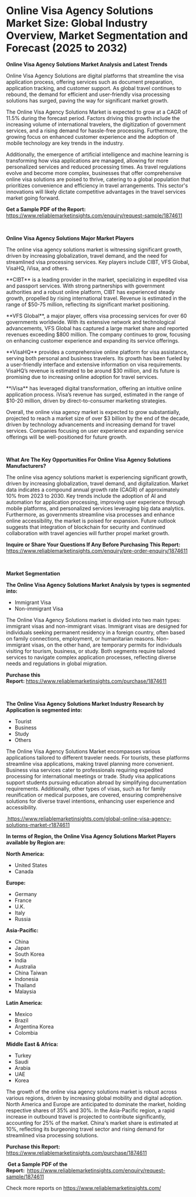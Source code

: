 <p><h1>Online Visa Agency Solutions Market Size: Global Industry Overview, Market Segmentation and Forecast (2025 to 2032)</h1></p><p><strong>Online Visa Agency Solutions Market Analysis and Latest Trends</strong></p>
<p><p>Online Visa Agency Solutions are digital platforms that streamline the visa application process, offering services such as document preparation, application tracking, and customer support. As global travel continues to rebound, the demand for efficient and user-friendly visa processing solutions has surged, paving the way for significant market growth.</p><p>The Online Visa Agency Solutions Market is expected to grow at a CAGR of 11.5% during the forecast period. Factors driving this growth include the increasing volume of international travelers, the digitization of government services, and a rising demand for hassle-free processing. Furthermore, the growing focus on enhanced customer experience and the adoption of mobile technology are key trends in the industry. </p><p>Additionally, the emergence of artificial intelligence and machine learning is transforming how visa applications are managed, allowing for more personalized services and reduced processing times. As travel regulations evolve and become more complex, businesses that offer comprehensive online visa solutions are poised to thrive, catering to a global population that prioritizes convenience and efficiency in travel arrangements. This sector's innovations will likely dictate competitive advantages in the travel services market going forward.</p></p>
<p><strong>Get a Sample PDF of the Report:&nbsp;</strong> <a href="https://www.reliablemarketinsights.com/enquiry/request-sample/1874611?utm_campaign=2538&utm_medium=2&utm_source=Github&utm_content=ia&utm_term=11032025&utm_id=online-visa-agency-solutions">https://www.reliablemarketinsights.com/enquiry/request-sample/1874611</a></p>
<p>&nbsp;</p>
<p><strong>Online Visa Agency Solutions Major Market Players</strong></p>
<p><p>The online visa agency solutions market is witnessing significant growth, driven by increasing globalization, travel demand, and the need for streamlined visa processing services. Key players include CIBT, VFS Global, VisaHQ, iVisa, and others.</p><p>**CIBT** is a leading provider in the market, specializing in expedited visa and passport services. With strong partnerships with government authorities and a robust online platform, CIBT has experienced steady growth, propelled by rising international travel. Revenue is estimated in the range of $50-75 million, reflecting its significant market positioning.</p><p>**VFS Global**, a major player, offers visa processing services for over 60 governments worldwide. With its extensive network and technological advancements, VFS Global has captured a large market share and reported revenues exceeding $800 million. The company continues to grow, focusing on enhancing customer experience and expanding its service offerings.</p><p>**VisaHQ** provides a comprehensive online platform for visa assistance, serving both personal and business travelers. Its growth has been fueled by a user-friendly interface and extensive information on visa requirements. VisaHQ’s revenue is estimated to be around $30 million, and its future is promising due to increasing online adoption for travel services.</p><p>**iVisa** has leveraged digital transformation, offering an intuitive online application process. iVisa’s revenue has surged, estimated in the range of $10-20 million, driven by direct-to-consumer marketing strategies.</p><p>Overall, the online visa agency market is expected to grow substantially, projected to reach a market size of over $3 billion by the end of the decade, driven by technology advancements and increasing demand for travel services. Companies focusing on user experience and expanding service offerings will be well-positioned for future growth.</p></p>
<p>&nbsp;</p>
<p><strong>What Are The Key Opportunities For Online Visa Agency Solutions Manufacturers?</strong></p>
<p><p>The online visa agency solutions market is experiencing significant growth, driven by increasing globalization, travel demand, and digitalization. Market data indicates a compound annual growth rate (CAGR) of approximately 10% from 2023 to 2030. Key trends include the adoption of AI and automation for application processing, improving user experience through mobile platforms, and personalized services leveraging big data analytics. Furthermore, as governments streamline visa processes and enhance online accessibility, the market is poised for expansion. Future outlook suggests that integration of blockchain for security and continued collaboration with travel agencies will further propel market growth.</p></p>
<p><strong>Inquire or Share Your Questions If Any Before Purchasing This Report:</strong> <a href="https://www.reliablemarketinsights.com/enquiry/pre-order-enquiry/1874611?utm_campaign=2538&utm_medium=2&utm_source=Github&utm_content=ia&utm_term=11032025&utm_id=online-visa-agency-solutions">https://www.reliablemarketinsights.com/enquiry/pre-order-enquiry/1874611</a></p>
<p>&nbsp;</p>
<p><strong>Market Segmentation</strong></p>
<p><strong>The Online Visa Agency Solutions Market Analysis by types is segmented into:</strong></p>
<p><ul><li>Immigrant Visa</li><li>Non-immigrant Visa</li></ul></p>
<p><p>The Online Visa Agency Solutions market is divided into two main types: immigrant visas and non-immigrant visas. Immigrant visas are designed for individuals seeking permanent residency in a foreign country, often based on family connections, employment, or humanitarian reasons. Non-immigrant visas, on the other hand, are temporary permits for individuals visiting for tourism, business, or study. Both segments require tailored services to navigate complex application processes, reflecting diverse needs and regulations in global migration.</p></p>
<p><strong>Purchase this Report:&nbsp;</strong><a href="https://www.reliablemarketinsights.com/purchase/1874611?utm_campaign=2538&utm_medium=2&utm_source=Github&utm_content=ia&utm_term=11032025&utm_id=online-visa-agency-solutions">https://www.reliablemarketinsights.com/purchase/1874611</a></p>
<p>&nbsp;</p>
<p><strong>The Online Visa Agency Solutions Market Industry Research by Application is segmented into:</strong></p>
<p><ul><li>Tourist</li><li>Business</li><li>Study</li><li>Others</li></ul></p>
<p><p>The Online Visa Agency Solutions Market encompasses various applications tailored to different traveler needs. For tourists, these platforms streamline visa applications, making travel planning more convenient. Business visa services cater to professionals requiring expedited processing for international meetings or trade. Study visa applications support students pursuing education abroad by simplifying documentation requirements. Additionally, other types of visas, such as for family reunification or medical purposes, are covered, ensuring comprehensive solutions for diverse travel intentions, enhancing user experience and accessibility.</p></p>
<p><a href="https://www.reliablemarketinsights.com/global-online-visa-agency-solutions-market-r1874611?utm_campaign=2538&utm_medium=2&utm_source=Github&utm_content=ia&utm_term=11032025&utm_id=online-visa-agency-solutions">&nbsp;https://www.reliablemarketinsights.com/global-online-visa-agency-solutions-market-r1874611</a></p>
<p><strong>In terms of Region, the Online Visa Agency Solutions Market Players available by Region are:</strong></p>
<p>
    <p> <strong> North America: </strong>
        <ul>
            <li>United States</li>
            <li>Canada</li>
        </ul>
        </p> 
    <p> <strong> Europe: </strong>
        <ul>
            <li>Germany</li>
            <li>France</li>
            <li>U.K.</li>
            <li>Italy</li>
            <li>Russia</li>
        </ul>
        </p> 
    <p> <strong> Asia-Pacific: </strong>
        <ul>
            <li>China</li>
            <li>Japan</li>
            <li>South Korea</li>
            <li>India</li>
            <li>Australia</li>
            <li>China Taiwan</li>
            <li>Indonesia</li>
            <li>Thailand</li>
            <li>Malaysia</li>
        </ul>
        </p> 
    <p> <strong> Latin America: </strong>
        <ul>
            <li>Mexico</li>
            <li>Brazil</li>
            <li>Argentina Korea</li>
            <li>Colombia</li>
        </ul>
        </p> 
    <p> <strong> Middle East & Africa: </strong>
        <ul>
            <li>Turkey</li>
            <li>Saudi</li>
            <li>Arabia</li>
            <li>UAE</li>
            <li>Korea</li>
        </ul>
    </p>
    </p>
<p><p>The growth of the online visa agency solutions market is robust across various regions, driven by increasing global mobility and digital adoption. North America and Europe are anticipated to dominate the market, holding respective shares of 35% and 30%. In the Asia-Pacific region, a rapid increase in outbound travel is projected to contribute significantly, accounting for 25% of the market. China's market share is estimated at 10%, reflecting its burgeoning travel sector and rising demand for streamlined visa processing solutions.</p></p>
<p><strong>Purchase this Report: </strong><a href="https://www.reliablemarketinsights.com/purchase/1874611?utm_campaign=2538&utm_medium=2&utm_source=Github&utm_content=ia&utm_term=11032025&utm_id=online-visa-agency-solutions">https://www.reliablemarketinsights.com/purchase/1874611</a></p>
<p>&nbsp;<strong>Get a Sample PDF of the Report:&nbsp;&nbsp;</strong><a href="https://www.reliablemarketinsights.com/enquiry/request-sample/1874611?utm_campaign=2538&utm_medium=2&utm_source=Github&utm_content=ia&utm_term=11032025&utm_id=online-visa-agency-solutions">https://www.reliablemarketinsights.com/enquiry/request-sample/1874611</a></p>
<p><strong></strong></p>
<p>Check more reports on <a href="https://www.reliablemarketinsights.com/?utm_campaign=2538&utm_medium=2&utm_source=Github&utm_content=ia&utm_term=11032025&utm_id=online-visa-agency-solutions">https://www.reliablemarketinsights.com/</a></p>